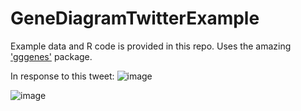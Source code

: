 # GeneDiagramTwitterExample
Example data and R code is provided in this repo. Uses the amazing ['gggenes'](https://cran.r-project.org/web/packages/gggenes/vignettes/introduction-to-gggenes.html) package.

In response to this tweet:
![image](https://user-images.githubusercontent.com/53975289/182515817-aa78ef59-7a5b-4b6c-8c30-d455b79afcc2.png)

![image](https://user-images.githubusercontent.com/53975289/182515873-e3328c58-3707-4b7f-9aad-8e33a0ecf52c.png)

